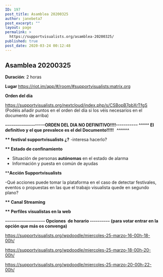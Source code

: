 ```yaml
---
ID: 197
post_title: Asamblea 20200325
author: janebeta7
post_excerpt: ""
layout: page
permalink: >
  https://supportvisualists.org/asamblea-20200325/
published: true
post_date: 2020-03-24 00:12:48
---
```

<h2>Asamblea 20200325</h2>
<strong>Duración</strong>: 2 horas

<strong>Lugar </strong><a href="https://riot.im/app/#/room/#supportvisualists:matrix.org">https://riot.im/app/#/room/#supportvisualists:matrix.org</a>

<strong>Orden del día</strong>

<a href="https://supportvisualists.org/nextcloud/index.php/s/CSBopB7pbXrTfgS">https://supportvisualists.org/nextcloud/index.php/s/CSBopB7pbXrTfgS</a>
(Podéis añadir puntos en el orden del día si los véis necesarios en el documento de arriba)

<strong>--------------------ORDEN DEL DIA NO DEFINITIVO!!!!-----------
^^^^^ El definitivo y el que prevalece es el del Documento!!!!!   ^^^^^^
</strong>

<strong>** festival supportvisualists ¿?</strong>
-interesa hacerlo?

<strong>** Estado de confinamiento</strong>
- Situación de personas<strong> autónomas</strong> en el estado de alarma
- Información y puesta en común de ayudas

**<strong>Acción Supportvisualists</strong>

-Qué acciones puede tomar la plataforma en el caso de detectar festivales, eventos o propuestas en las que el trabajo visualista quede en segundo plano?

<strong>** Canal Streaming</strong>

<strong>** Perfiles visualistas en la web</strong>

<strong>-------------------- Opciones  de horario ----------
(para votar entrar en la opción que más os convenga)
</strong>

https://supportvisualists.org/wpdoodle/miercoles-25-marzo-16-00h-18-00h/

https://supportvisualists.org/wpdoodle/miercoles-25-marzo-18-00h-20-00h/

https://supportvisualists.org/wpdoodle/miercoles-25-marzo-20-00h-22-00h/